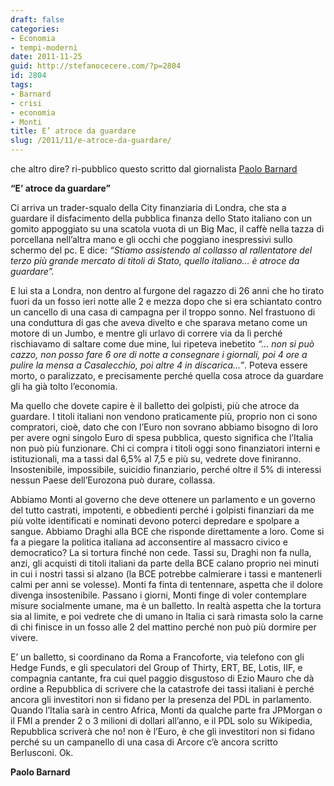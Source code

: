 ```yaml
---
draft: false
categories:
- Economia
- tempi-moderni
date: 2011-11-25
guid: http://stefanocecere.com/?p=2804
id: 2804
tags:
- Barnard
- crisi
- economia
- Monti
title: E’ atroce da guardare
slug: /2011/11/e-atroce-da-guardare/
---
```


che altro dire? ri-pubblico questo scritto dal giornalista [Paolo Barnard](http://paolobarnard.info/intervento_mostra_go.php?id=275)

**“E’ atroce da guardare”**

Ci arriva un trader-squalo della City finanziaria di Londra, che sta a guardare il disfacimento della pubblica finanza dello Stato italiano con un gomito appoggiato su una scatola vuota di un Big Mac, il caffè nella tazza di porcellana nell’altra mano e gli occhi che poggiano inespressivi sullo schermo del pc. E dice: _“Stiamo assistendo al collasso al rallentatore del terzo più grande mercato di titoli di Stato, quello italiano… è atroce da guardare”._

E lui sta a Londra, non dentro al furgone del ragazzo di 26 anni che ho tirato fuori da un fosso ieri notte alle 2 e mezza dopo che si era schiantato contro un cancello di una casa di campagna per il troppo sonno. Nel frastuono di una conduttura di gas che aveva divelto e che sparava metano come un motore di un Jumbo, e mentre gli urlavo di correre via da lì perché rischiavamo di saltare come due mine, lui ripeteva inebetito _“… non si può cazzo, non posso fare 6 ore di notte a consegnare i giornali, poi 4 ore a pulire la mensa a Casalecchio, poi altre 4 in discarica…”_. Poteva essere morto, o paralizzato, e precisamente perché quella cosa atroce da guardare gli ha già tolto l’economia.

Ma quello che dovete capire è il balletto dei golpisti, più che atroce da guardare. I titoli italiani non vendono praticamente più, proprio non ci sono compratori, cioè, dato che con l’Euro non sovrano abbiamo bisogno di loro per avere ogni singolo Euro di spesa pubblica, questo significa che l’Italia non può più funzionare. Chi ci compra i titoli oggi sono finanziatori interni e istituzionali, ma a tassi dal 6,5% al 7,5 e più su, vedrete dove finiranno. Insostenibile, impossibile, suicidio finanziario, perché oltre il 5% di interessi nessun Paese dell’Eurozona può durare, collassa.

Abbiamo Monti al governo che deve ottenere un parlamento e un governo del tutto castrati, impotenti, e obbedienti perché i golpisti finanziari da me più volte identificati e nominati devono poterci depredare e spolpare a sangue. Abbiamo Draghi alla BCE che risponde direttamente a loro. Come si fa a piegare la politica italiana ad acconsentire al massacro civico e democratico? La si tortura finché non cede. Tassi su, Draghi non fa nulla, anzi, gli acquisti di titoli italiani da parte della BCE calano proprio nei minuti in cui i nostri tassi si alzano (la BCE potrebbe calmierare i tassi e mantenerli calmi per anni se volesse). Monti fa finta di tentennare, aspetta che il dolore divenga insostenibile. Passano i giorni, Monti finge di voler contemplare misure socialmente umane, ma è un balletto. In realtà aspetta che la tortura sia al limite, e poi vedrete che di umano in Italia ci sarà rimasta solo la carne di chi finisce in un fosso alle 2 del mattino perché non può più dormire per vivere.

E’ un balletto, si coordinano da Roma a Francoforte, via telefono con gli Hedge Funds, e gli speculatori del Group of Thirty, ERT, BE, Lotis, IIF, e compagnia cantante, fra cui quel paggio disgustoso di Ezio Mauro che dà ordine a Repubblica di scrivere che la catastrofe dei tassi italiani è perché ancora gli investitori non si fidano per la presenza del PDL in parlamento. Quando l’Italia sarà in centro Africa, Monti da qualche parte fra JPMorgan o il FMI a prender 2 o 3 milioni di dollari all’anno, e il PDL solo su Wikipedia, Repubblica scriverà che no! non è l’Euro, è che gli investitori non si fidano perché su un campanello di una casa di Arcore c’è ancora scritto Berlusconi. Ok.

**Paolo Barnard**
